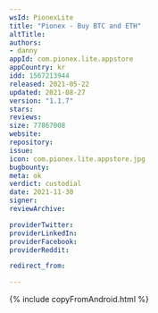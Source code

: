 ```yaml
---
wsId: PionexLite
title: "Pionex - Buy BTC and ETH"
altTitle: 
authors:
- danny
appId: com.pionex.lite.appstore
appCountry: kr
idd: 1567213944
released: 2021-05-22
updated: 2021-08-27
version: "1.1.7"
stars: 
reviews: 
size: 77867008
website: 
repository: 
issue: 
icon: com.pionex.lite.appstore.jpg
bugbounty: 
meta: ok
verdict: custodial
date: 2021-11-30
signer: 
reviewArchive:

providerTwitter: 
providerLinkedIn: 
providerFacebook: 
providerReddit: 

redirect_from:

---
```


{% include copyFromAndroid.html %}